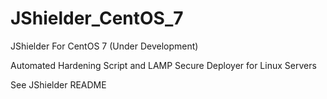 # JShielder_CentOS_7

JShielder For CentOS 7 (Under Development)

Automated Hardening Script and LAMP Secure Deployer for Linux Servers

See JShielder README
